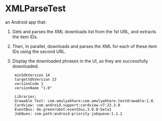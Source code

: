 # XMLParseTest
an Android app that:
1. Gets and parses the XML downloads list from the 1st URL, and extracts the item IDs.
2. Then, In parallel, downloads and parses the XML for each of these item IDs using the second URL. 
3. Display the downloaded phrases in the UI, as they are successfully downloaded.


        minSdkVersion 14
        targetSdkVersion 23
        versionCode 1
        versionName "1.0"

        Libraries:
        Drawable Text: com.amulyakhare:com.amulyakhare.textdrawable:1.0.
        Cardview: com.android.support:cardview-v7:23.3.0
        EventBus: de.greenrobot:eventbus:3.0.0-beta1
        JobQues: com.path:android-priority-jobqueue:1.1.2

